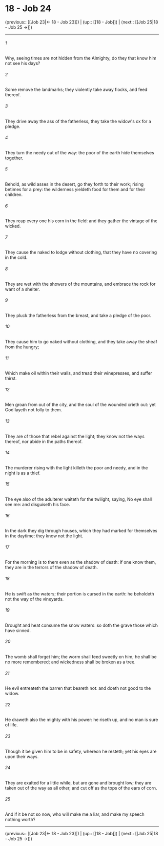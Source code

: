 # 18 - Job 24

(previous:: [[Job 23|← 18 - Job 23]]) | (up:: [[18 - Job]]) | (next:: [[Job 25|18 - Job 25 →]])

***


###### 1 
Why, seeing times are not hidden from the Almighty, do they that know him not see his days? 

###### 2 
Some remove the landmarks; they violently take away flocks, and feed thereof. 

###### 3 
They drive away the ass of the fatherless, they take the widow's ox for a pledge. 

###### 4 
They turn the needy out of the way: the poor of the earth hide themselves together. 

###### 5 
Behold, as wild asses in the desert, go they forth to their work; rising betimes for a prey: the wilderness yieldeth food for them and for their children. 

###### 6 
They reap every one his corn in the field: and they gather the vintage of the wicked. 

###### 7 
They cause the naked to lodge without clothing, that they have no covering in the cold. 

###### 8 
They are wet with the showers of the mountains, and embrace the rock for want of a shelter. 

###### 9 
They pluck the fatherless from the breast, and take a pledge of the poor. 

###### 10 
They cause him to go naked without clothing, and they take away the sheaf from the hungry; 

###### 11 
Which make oil within their walls, and tread their winepresses, and suffer thirst. 

###### 12 
Men groan from out of the city, and the soul of the wounded crieth out: yet God layeth not folly to them. 

###### 13 
They are of those that rebel against the light; they know not the ways thereof, nor abide in the paths thereof. 

###### 14 
The murderer rising with the light killeth the poor and needy, and in the night is as a thief. 

###### 15 
The eye also of the adulterer waiteth for the twilight, saying, No eye shall see me: and disguiseth his face. 

###### 16 
In the dark they dig through houses, which they had marked for themselves in the daytime: they know not the light. 

###### 17 
For the morning is to them even as the shadow of death: if one know them, they are in the terrors of the shadow of death. 

###### 18 
He is swift as the waters; their portion is cursed in the earth: he beholdeth not the way of the vineyards. 

###### 19 
Drought and heat consume the snow waters: so doth the grave those which have sinned. 

###### 20 
The womb shall forget him; the worm shall feed sweetly on him; he shall be no more remembered; and wickedness shall be broken as a tree. 

###### 21 
He evil entreateth the barren that beareth not: and doeth not good to the widow. 

###### 22 
He draweth also the mighty with his power: he riseth up, and no man is sure of life. 

###### 23 
Though it be given him to be in safety, whereon he resteth; yet his eyes are upon their ways. 

###### 24 
They are exalted for a little while, but are gone and brought low; they are taken out of the way as all other, and cut off as the tops of the ears of corn. 

###### 25 
And if it be not so now, who will make me a liar, and make my speech nothing worth?

***

(previous:: [[Job 23|← 18 - Job 23]]) | (up:: [[18 - Job]]) | (next:: [[Job 25|18 - Job 25 →]])
